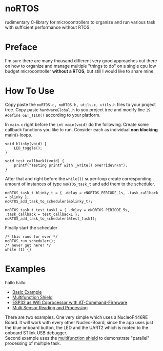 # noRTOS
rudimentary C-library for microcontrollers to organize and run various task with sufficient performance without RTOS

# Preface
I'm sure there are many thousand different very good approaches out there on how to organize and manage multiple "things to do" on a single cpu low budget microcontroller **without a RTOS**, but still I would like to share mine.

# How To Use
Copy paste the ```noRTOS.c, noRTOS.h, utils.c, utils.h``` files to your project tree.
Copy paste ```hardwareGlobal.h``` to you project tree and modify line ```19 #define GET_TICK()``` according to your platform.

In ```main.c``` right before the ```int main(void)```  do the following.
Create some callback functions you like to run.
Consider each as individual **non blocking** main()-loops.   

```
void blinky(void) {
    LED_toggle();
}

void test_callback1(void) {
    printf("Testing printf with _write() override\n\n");
}

```
After that and right before the ```while(1)``` super-loop create corresponding amount of instances of type ```noRTOS_task_t``` and add them to the scheduler.   

```
noRTOS_task_t blinky_t = { .delay = eNORTOS_PERIODE_1s, .task_callback = blinky };
noRTOS_add_task_to_scheduler(&blinky_t);

noRTOS_task_t test_task1 = { .delay = eNORTOS_PERIODE_5s, .task_callback = test_callback1 };
noRTOS_add_task_to_scheduler(&test_task1);

```
Finally start the scheduler   

```
/* this runs for ever */
noRTOS_run_scheduler();
/* never get here! */
while (1) {}

```
# Examples
hallo hallo  
- [Basic Example](Projects/Basic-Nucleo/README.md)
- [Multifunction Shield](Projects/Multi-Function-Shield/README.md)
- [ESP32 as Wifi Coprocessor with AT-Command-Firmware](Projects/AT-Commands/README.md)
- [Multi Sensor Reading and Processing](Projects/Multi-Sensors/README.md)

There are two examples. One very simple which uses a NucleoF446RE Board. It will work with every other Nucleo-Board, since the app uses just the blue onboard button, the LED and the UART2 which is rooted to the onboard STlink USB debugger.   
Second example uses the [multifunction shield](https://www.amazon.de/Hailege-Multifunktionale-Erweiterungskarte-Infrarot-Empf%C3%A4nger-Erweiterungsfunktion/dp/B07Y82V2SK/ref=asc_df_B07Y82V2SK?mcid=ca525e76b08b3d098cc3bf185179ebcf&th=1&psc=1&tag=googshopde-21&linkCode=df0&hvadid=696321262544&hvpos=&hvnetw=g&hvrand=6870903724215630989&hvpone=&hvptwo=&hvqmt=&hvdev=c&hvdvcmdl=&hvlocint=&hvlocphy=9042490&hvtargid=pla-1650224597464&psc=1&gad_source=1) to demonstrate "parallel" processing of multiple task.   
